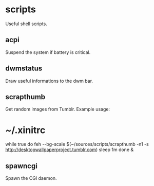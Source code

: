 scripts
=======
Useful shell scripts.

acpi
----
Suspend the system if battery is critical.

dwmstatus
---------
Draw useful informations to the dwm bar.

scrapthumb
----------
Get random images from Tumblr.
Example usage:

# ~/.xinitrc
while true
do
	feh --bg-scale $(~/sources/scripts/scrapthumb -n1 -s http://desktopwallpaperproject.tumblr.com)
	sleep 1m
done &

spawncgi
--------
Spawn the CGI daemon.

